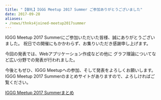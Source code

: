 ```yaml
---
title: "【御礼】IGGG Meetup 2017 Summer ご参加ありがとうございました"
date: 2017-09-28
aliases:
- /news/thnks4joined-meetup2017summer
---
```


IGGG Meetup 2017 Summerにご参加いただいた皆様、誠にありがとうございました。
祝日での開催にもかかわらず、お集りいただき感謝申し上げます。

今回の発表では、Webアプリケーション作成などの他に
グラフ理論についてなど広い分野での発表が行われました。

今後ともぜひ、IGGG Meetupへの参加、そして発表をよろしくお願いします。
IGGG Meetup 2017 Summerのまとめサイトがありますので、よろしければご覧ください。

[IGGG Meetup 2017 Summerまとめ](https://scrapbox.io/iggg/IGGG_Meetup_2017_Summer)
